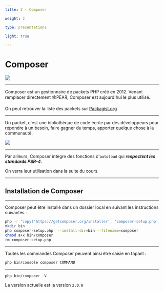```yaml
---
title: 2 - Composer

weight: 2

type: presentations

light: true

---
```


# Composer

![](https://i.imgur.com/vD0ibVt.png)


---

Composer est un gestionnaire de packets PHP créé en 2012. Venant remplacer directement 🕸️PEAR, Composer est aujourd'hui
le plus utilisé.

On peut retrouver la liste des packets sur [Packagist.org](https://packagist.org)

---

Un packet, c'est une bibliothèque de code écrite par des développeurs pour répondre à un besoin, faire gagner du temps,
apporter quelque chose à la communauté.

![](https://i.imgur.com/j74lOzL.png)

---

Par ailleurs, Composer intègre des fonctions d'`autoload` qui ***respectent les standards PSR-4***.

On verra leur utilisation dans la suite du cours.

---

## Installation de Composer

---

Composer peut être installé dans un dossier local en suivant les instructions suivantes :

```bash
php -r "copy('https://getcomposer.org/installer', 'composer-setup.php');"
mkdir bin
php composer-setup.php  --install-dir=bin --filename=composer
chmod a+x bin/composer
rm composer-setup.php
```

---

Toutes les commandes Composer peuvent ainsi être saisie en tapant :

```bash
php bin/console composer COMMAND
```

---

```
php bin/composer -V
```

La version actuelle est la version `2.0.8`

